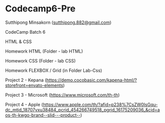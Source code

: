 # Codecamp6-Pre
Sutthipong Minsakorn (sutthipong.882@gmail.com)

CodeCamp Batch 6

HTML & CSS

Homework HTML (Folder - lab HTML)


Homework CSS (Folder - lab CSS)

Homework FLEXBOX / Grid (in Folder Lab-Css)

Project 2 - Kepana (https://demo.cocobasic.com/kapena-html/?storefront=envato-elements)

Project 3 - Microsoft (https://www.microsoft.com/th-th)

Project 4 - Apple (https://www.apple.com/th/?afid=p238%7CsZW0IsGqu-dc_mtid_18707vxu38484_pcrid_454266749518_pgrid_16175209036_&cid=aos-th-kwgo-brand--slid---product--)

